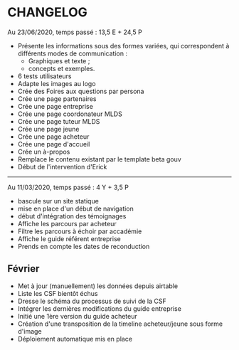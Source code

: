 # CHANGELOG


Au 23/06/2020, temps passé : 13,5 E + 24,5 P

- Présente les informations sous des formes variées, qui correspondent à différents modes de communication :
  * Graphiques et texte ;
  * concepts et exemples.
- 6 tests utilisateurs
- Adapte les images au logo
- Crée des Foires aux questions par persona
- Crée une page partenaires
- Crée une page entreprise
- Crée une page coordonateur MLDS
- Crée une page tuteur MLDS
- Crée une page jeune
- Crée une page acheteur
- Crée une page d'accueil
- Crée un à-propos
- Remplace le contenu existant par le template beta gouv
- Début de l'intervention d'Erick

----

Au 11/03/2020, temps passé : 4 Y + 3,5 P

- bascule sur un site statique
- mise en place d'un début de navigation
- début d'intégration des témoignages
- Affiche les parcours par acheteur
- Filtre les parcours à échoir par accadémie
- Affiche le guide référent entreprise
- Prends en compte les dates de reconduction

## Février

- Met à jour (manuellement) les données depuis airtable
- Liste les CSF bientôt échus
- Dresse le schéma du processus de suivi de la CSF
- Intégrer les dernières modifications du guide entreprise
- Initié une 1ère version du guide acheteur
- Création d'une transposition de la timeline acheteur/jeune sous forme d'image
- Déploiement automatique mis en place

